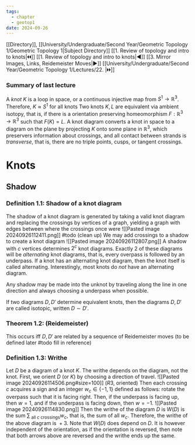 ```yaml
---
tags:
  - chapter
  - geotop1
date: 2024-09-26
---
```

[[Directory]], [[University/Undergraduate/Second Year/Geometric Topology 1/Geometric Topology 1|Subject Directory]]
[[1. Review of topology and intro to knots|🞀🞀]] [[1. Review of topology and intro to knots|◀]] [[3. Mirror Images, Links, Reidemeister Moves|▶]] [[University/Undergraduate/Second Year/Geometric Topology 1/Lectures/22. |🞂🞂]]
### Summary of last lecture
A *knot* ${} K {}$ is a loop in space, or a continuous injective map from ${} S^{1}\to{}\mathbb{R}^{3} {}$. Therefore, ${} K \approx S^{1} {}$ for all knots
Two knots ${} K, L {}$ are equivalent via ambient isotopy, that is, if there is a orientation preserving homeomorphism ${} F:\mathbb{R}^{3}\to{}\mathbb{R}^{3} {}$ such that ${} F(K)=L {}$.
A knot diagram converts a knot in space to a diagram on the plane by projecting $K {}$ onto some plane in ${} \mathbb{R}^{3} {}$, which preservers information about crossings, and all contact between strands is *transverse*, that is, there are no triple points, cusps, or tangent crossings. 
# Knots
## Shadow
### Definition 1.1: Shadow of a knot diagram
The shadow of a knot diagram is generated by taking a valid knot diagram and replacing the crossings by vertices of a graph, yielding a graph with edges between where the crossings once were
![[Pasted image 20240926112411.png]]
#todo (clean up)
We may add crossings to a shadow to create a knot diagram
![[Pasted image 20240926112807.png]]
A shadow with $c {}$ vertices determines ${} 2^{c} {}$ knot diagrams. Exactly 2 of these diagrams will be *alternating* knot diagrams, that is, every overpass is followed by an underpass. If a knot has an alternating knot diagram, then the knot itself is called alternating. Interestingly, most knots do *not* have an alternating diagram. 

Any shadow may be made into the unknot by traveling along the line in one direction and always choosing a underpass when possible.

If two diagrams ${} D,\, D' {}$ determine equivalent knots, then the diagrams ${} D,\, D' {}$ are called isotopic, written ${} D \sim  D' {}$.
### Theorem 1.2: (Reidemeister)
This occurs iff ${} D,\, D' {}$ are related by a sequence of Reidemeister moves (to be defined later #todo fill in reference)
### Definition 1.3: Writhe
Let $D {}$ be a diagram of a knot $K {}$. The writhe depends on the diagram, not the knot. First, we orient $D {}$ (or ${} K {}$) by choosing a direction of travel. 
![[Pasted image 20240926114506.png#size=100]]
(${} R3 {}$, oriented)
Then each crossing $c {}$ acquires a sign and an integer ${} w_{c} \in \{ -1,\, 1 \} {}$ defined as follows: rotate the overpass such that it is facing right. Then, if the underpass is facing up, then ${} w=1 {}$, and if the underpass is facing down, then ${} w=-1 {}$.
![[Pasted image 20240926114830.png]]
Then the writhe of the diagram $D {}$ is $W(D) {}$ is the sum ${} \sum_{\text{ all }c\text{ crossings}}w_{c} {}$, that is, the sum of all ${} w_{c} {}$. Therefore, the writhe of the above diagram is ${} +3 {}$. Note that ${} W(D) {}$ does depend on $D {}$. It is however independent of the orientation, as if the orientation is reversed, then note that both arrows above are reversed and the writhe ends up the same.
